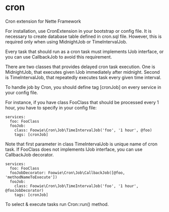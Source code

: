 cron
====

Cron extension for Nette Framework

For installation, use CronExtension in your bootstrap or config file. It is necessary to create database table defined in cron.sql file.
However, this is required only when using MidnightJob or TimeIntervalJob.

Every task that should run as a cron task must implements IJob interface, or you can use CallbackJob to avoid this requirement.

There are two classes that provides delayed cron task execution. One is MidnightJob, that executes given IJob immediately after midnight.
Second is TimeIntervalJob, that repeatedly executes task every given time interval.

To handle job by Cron, you should define tag [cronJob] on every service in your config file.

For instance, if you have class FooClass that should be processed every 1 hour, you have to specify in your config file:

```
services:
  foo: FooClass
  fooJob:
    class: Foowie\Cron\Job\TimeIntervalJob('foo', '1 hour', @foo)
    tags: [cronJob]
```

Note that first parameter in class TimeIntervalJob is unique name of cron task. If FooClass does not implements IJob interface, you can use CallbackJob decorator.

```
services:
  foo: FooClass
  fooJobDecorator: Foowie\Cron\Job\CallbackJob([@foo, 'methodNameToExecute'])
  fooJob:
    class: Foowie\Cron\Job\TimeIntervalJob('foo', '1 hour', @fooJobDecorator)
    tags: [cronJob]
```

To select & execute tasks run Cron::run() method.
